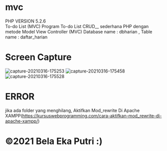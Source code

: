 # mvc
PHP VERSION 5.2.6 </br>
To-do List (MVC)
Program To-do List CRUD__ sederhana PHP dengan metode Model View Controller (MVC)
Database name : dbharian ,
Table name    : daftar_harian

# Screen Capture
![capture-20210316-175253](https://user-images.githubusercontent.com/50755376/111298719-aad63400-8681-11eb-849d-ab758ef883bc.png)
![capture-20210316-175458](https://user-images.githubusercontent.com/50755376/111299434-83339b80-8682-11eb-8138-325fd90d605a.png)
![capture-20210316-175528](https://user-images.githubusercontent.com/50755376/111299506-96466b80-8682-11eb-96f4-76f6da46f641.png)

# ERROR
jika ada folder yang menghilang, Aktifkan Mod_rewrite Di Apache XAMPP(https://kursuswebprogramming.com/cara-aktifkan-mod_rewrite-di-apache-xampp/)


# &copy;2021 Bela Eka Putri :)
